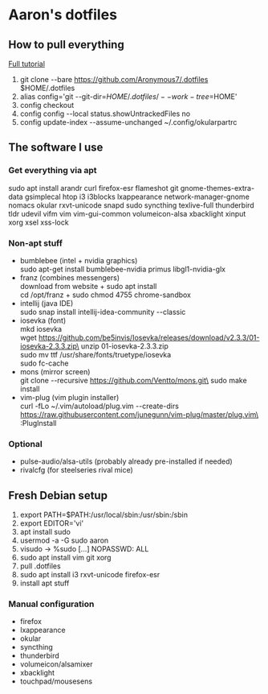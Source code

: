# Aaron's dotfiles
## How to pull everything

[Full tutorial](https://www.atlassian.com/git/tutorials/dotfiles)

1. git clone --bare https://github.com/Aronymous7/.dotfiles $HOME/.dotfiles
1. alias config='git --git-dir=$HOME/.dotfiles/ --work-tree=$HOME'
1. config checkout
1. config config --local status.showUntrackedFiles no
1. config update-index --assume-unchanged ~/.config/okularpartrc

## The software I use
### Get everything via apt

sudo apt install arandr curl firefox-esr flameshot git gnome-themes-extra-data gsimplecal htop i3 i3blocks lxappearance network-manager-gnome nomacs okular rxvt-unicode snapd sudo syncthing texlive-full thunderbird tldr udevil vifm vim vim-gui-common volumeicon-alsa xbacklight xinput xorg xsel xss-lock

### Non-apt stuff

- bumblebee (intel + nvidia graphics)\
	sudo apt-get install bumblebee-nvidia primus libgl1-nvidia-glx
- franz (combines messengers)\
	download from website + sudo apt install\
	cd /opt/franz + sudo chmod 4755 chrome-sandbox
- intellij (java IDE)\
	sudo snap install intellij-idea-community --classic
- iosevka (font)\
	mkd iosevka\
	wget https://github.com/be5invis/Iosevka/releases/download/v2.3.3/01-iosevka-2.3.3.zip\
	unzip 01-iosevka-2.3.3.zip\
	sudo mv ttf /usr/share/fonts/truetype/iosevka\
	sudo fc-cache
- mons (mirror screen)\
	git clone --recursive https://github.com/Ventto/mons.git\
	sudo make install
- vim-plug (vim plugin installer)\
	curl -fLo ~/.vim/autoload/plug.vim --create-dirs https://raw.githubusercontent.com/junegunn/vim-plug/master/plug.vim\
	:PlugInstall

### Optional

- pulse-audio/alsa-utils (probably already pre-installed if needed)
- rivalcfg (for steelseries rival mice)

## Fresh Debian setup

1. export PATH=$PATH:/usr/local/sbin:/usr/sbin:/sbin
1. export EDITOR='vi'
1. apt install sudo
1. usermod -a -G sudo aaron
1. visudo -> %sudo [...] NOPASSWD: ALL
1. sudo apt install vim git xorg
1. pull .dotfiles
1. sudo apt install i3 rxvt-unicode firefox-esr
1. install apt stuff

### Manual configuration

- firefox
- lxappearance
- okular
- syncthing
- thunderbird
- volumeicon/alsamixer
- xbacklight
- touchpad/mousesens
